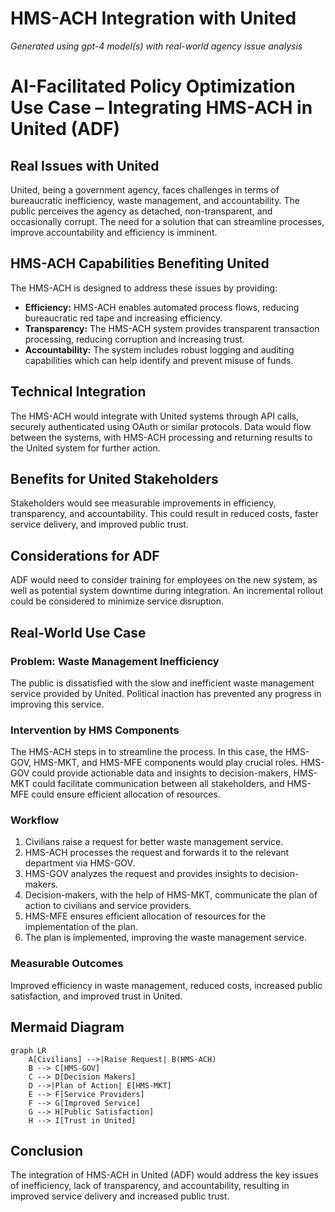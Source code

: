 # HMS-ACH Integration with United

*Generated using gpt-4 model(s) with real-world agency issue analysis*

# AI-Facilitated Policy Optimization Use Case – Integrating HMS-ACH in United (ADF)

## Real Issues with United

United, being a government agency, faces challenges in terms of bureaucratic inefficiency, waste management, and accountability. The public perceives the agency as detached, non-transparent, and occasionally corrupt. The need for a solution that can streamline processes, improve accountability and efficiency is imminent.

## HMS-ACH Capabilities Benefiting United

The HMS-ACH is designed to address these issues by providing:

- **Efficiency:** HMS-ACH enables automated process flows, reducing bureaucratic red tape and increasing efficiency.
- **Transparency:** The HMS-ACH system provides transparent transaction processing, reducing corruption and increasing trust.
- **Accountability:** The system includes robust logging and auditing capabilities which can help identify and prevent misuse of funds.

## Technical Integration

The HMS-ACH would integrate with United systems through API calls, securely authenticated using OAuth or similar protocols. Data would flow between the systems, with HMS-ACH processing and returning results to the United system for further action.

## Benefits for United Stakeholders

Stakeholders would see measurable improvements in efficiency, transparency, and accountability. This could result in reduced costs, faster service delivery, and improved public trust.

## Considerations for ADF

ADF would need to consider training for employees on the new system, as well as potential system downtime during integration. An incremental rollout could be considered to minimize service disruption.

## Real-World Use Case

### Problem: Waste Management Inefficiency
The public is dissatisfied with the slow and inefficient waste management service provided by United. Political inaction has prevented any progress in improving this service.

### Intervention by HMS Components
The HMS-ACH steps in to streamline the process. In this case, the HMS-GOV, HMS-MKT, and HMS-MFE components would play crucial roles. HMS-GOV could provide actionable data and insights to decision-makers, HMS-MKT could facilitate communication between all stakeholders, and HMS-MFE could ensure efficient allocation of resources.

### Workflow

1. Civilians raise a request for better waste management service.
2. HMS-ACH processes the request and forwards it to the relevant department via HMS-GOV.
3. HMS-GOV analyzes the request and provides insights to decision-makers.
4. Decision-makers, with the help of HMS-MKT, communicate the plan of action to civilians and service providers.
5. HMS-MFE ensures efficient allocation of resources for the implementation of the plan.
6. The plan is implemented, improving the waste management service.

### Measurable Outcomes
Improved efficiency in waste management, reduced costs, increased public satisfaction, and improved trust in United.

## Mermaid Diagram

```mermaid
graph LR
    A[Civilians] -->|Raise Request| B(HMS-ACH)
    B --> C[HMS-GOV]
    C --> D[Decision Makers]
    D -->|Plan of Action| E[HMS-MKT]
    E --> F[Service Providers]
    F --> G[Improved Service]
    G --> H[Public Satisfaction]
    H --> I[Trust in United]
```

## Conclusion

The integration of HMS-ACH in United (ADF) would address the key issues of inefficiency, lack of transparency, and accountability, resulting in improved service delivery and increased public trust.